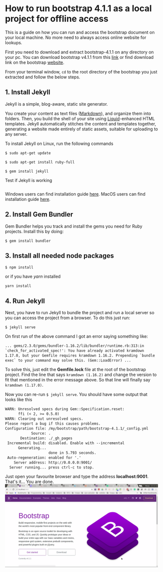 # How to run bootstrap 4.1.1 as a local project for offline access
This is a guide on how you can run and access the bootstrap document on your local machine. No more need to always access online website for lookups.
 
First you need to download and extract bootstrap-4.1.1 on any directory on your pc. You can download bootstrap v4.1.1 from this [link](https://github.com/twbs/bootstrap/archive/v4.1.1.zip) or find download link on the bootstrap [website](https://http://getbootstrap.com/). 

From your terminal window, ``cd`` to the root directory of the bootstrap you just extracted and follow the below steps.

## 1. Install Jekyll
Jekyll is a simple, blog-aware, static site generator.

You create your content as text files ([Markdown](https://daringfireball.net/projects/markdown/)), and organize them into folders. Then, you build the shell of your site using [Liquid](https://shopify.github.io/liquid/)-enhanced HTML templates. Jekyll automatically stitches the content and templates together, generating a website made entirely of static assets, suitable for uploading to any server.

To install Jekyll on Linux, run the following commands
```
$ sudo apt-get update
```
```
$ sudo apt-get install ruby-full
```
```
$ gem install jekyll
```

Test if Jekyll is working
```jekyll -v
```
Windows users can find installation guide [here](https://learn.cloudcannon.com/jekyll/install-jekyll-on-windows/).
MacOS users can find installation guide [here](https://learn.cloudcannon.com/jekyll/install-jekyll-on-os-x/).

## 2. Install Gem Bundler
Gem Bundler helps you track and install the gems you need for Ruby projects.
Install this by doing:

```
$ gem install bundler
```
## 3. Install all needed node packages
```
$ npm install
```
or if you have *yarn* installed
```
yarn install
```
## 4. Run Jekyll
Next, you have to run Jekyll to bundle the project and run a local server so you can access the project from a browser. To do this just run:
```
$ jekyll serve
```
On first run of the above command I got an error saying something like: 
```
... gems/2.3.0/gems/bundler-1.16.2/lib/bundler/runtime.rb:313:in `check_for_activated_spec!': You have already activated kramdown 1.17.0, but your Gemfile requires kramdown 1.16.2. Prepending `bundle exec` to your command may solve this. (Gem::LoadError) ...
```
To solve this, just edit the **Gemfile.lock** file at the root of the bootstrap project. Find the line that says ``kramdown (1.16.2)`` and change the version to fit that mentioned in the error message above. So that line will finally say ``kramdown (1.17.0)``.

Now you can re-run ``$ jekyll serve``.
You should have some output that looks like this
```
WARN: Unresolved specs during Gem::Specification.reset:
      ffi (< 2, >= 0.5.0)
WARN: Clearing out unresolved specs.
Please report a bug if this causes problems.
Configuration file: /my/bootstrap/path/bootstrap-4.1.1/_config.yml
            Source: .
       Destination: ./_gh_pages
 Incremental build: disabled. Enable with --incremental
      Generating... 
                    done in 5.793 seconds.
 Auto-regeneration: enabled for '.'
    Server address: http://0.0.0.0:9001/
  Server running... press ctrl-c to stop.
  ```
Just open your favourite browser and type the address **localhost:9001**.
That's it... You are done.
![screenshot](https://github.com/mhobesong/run-bootstrap-4-1-1-1locally/raw/master/images/screenshot.png)
